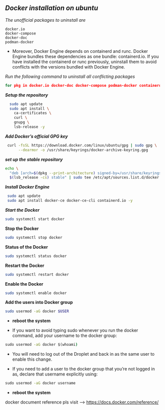 _Docker installation on ubuntu_
---

_The unofficial packages to uninstall are_

    docker.io
    docker-compose
    docker-doc
    podman-docker

* Moreover, Docker Engine depends on containerd and runc. Docker Engine bundles these dependencies as one bundle: containerd.io. If you have installed the containerd or runc previously, uninstall them to avoid conflicts with the versions bundled with Docker Engine.

_Run the following command to uninstall all conflicting packages_

 ```cmd
 for pkg in docker.io docker-doc docker-compose podman-docker containerd runc; do sudo apt remove $pkg; done
```

_**Setup the repository**_

```bash
  sudo apt update
  sudo apt install \
    ca-certificates \
    curl \
    gnupg \
    lsb-release -y
```
_**Add Docker’s official GPG key**_

```bash
 curl -fsSL https://download.docker.com/linux/ubuntu/gpg | sudo gpg \
      --dearmor -o /usr/share/keyrings/docker-archive-keyring.gpg
```
_**set up the stable repository**_

```bash
echo \
  "deb [arch=$(dpkg --print-architecture) signed-by=/usr/share/keyrings/docker-archive-keyring.gpg] https://download.docker.com/linux/ubuntu \
  $(lsb_release -cs) stable" | sudo tee /etc/apt/sources.list.d/docker.list > /dev/null
```

_**Install Docker Engine**_

```bash
 sudo apt update
 sudo apt install docker-ce docker-ce-cli containerd.io -y
```

_**Start the Docker**_

```bash
sudo systemctl start docker
```

**Stop the Docker**

```bash
sudo systemctl stop docker
```
**Status of the Docker**

```bash
sudo systemctl status docker
```


**Restart the Docker**

```bash
sudo systemctl restart docker
```

**Enable the Docker**
```bash
sudo systemctl enable docker
```
**Add the users into Docker group**

```bash
sudo usermod -aG docker $USER
```
* **reboot the system**

* If you want to avoid typing sudo whenever you run the docker command, add your username to the docker group:

```cmd
sudo usermod -aG docker $(whoami)
```
* You will need to log out of the Droplet and back in as the same user to enable this change.

* If you need to add a user to the docker group that you’re not logged in as, declare that username explicitly using:
```cmd
sudo usermod -aG docker username
```
* **reboot the system**


docker document reference pls visit --> https://docs.docker.com/reference/
